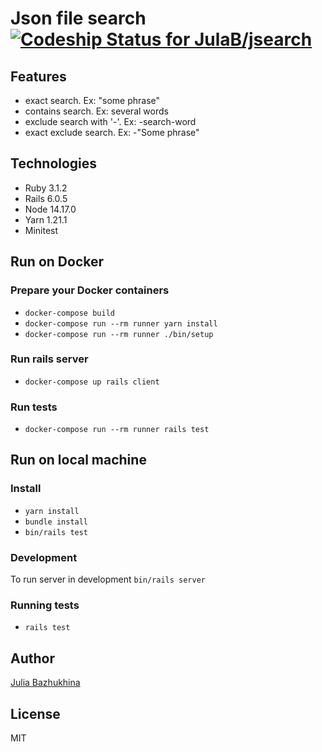 # Json file search &nbsp;&nbsp;&nbsp;&nbsp;[![Codeship Status for JulaB/jsearch](https://app.codeship.com/projects/48232120-2908-0137-97f3-6a22c15cbb13/status?branch=master)](https://app.codeship.com/projects/330918)

## Features
* exact search. Ex: "some phrase"
* contains search. Ex: several words
* exclude search with '-'. Ex: -search-word
* exact exclude search. Ex: -"Some phrase"

## Technologies
* Ruby 3.1.2
* Rails 6.0.5
* Node 14.17.0
* Yarn 1.21.1
* Minitest

## Run on Docker
### Prepare your Docker containers
* `docker-compose build`
* `docker-compose run --rm runner yarn install`
* `docker-compose run --rm runner ./bin/setup`

### Run rails server
* `docker-compose up rails client`

### Run tests
* `docker-compose run --rm runner rails test`

## Run on local machine
### Install
* `yarn install`
* `bundle install`
* `bin/rails test`

### Development
To run server in development `bin/rails server`

### Running tests
* `rails test`

## Author
[Julia Bazhukhina](https://github.com/JulaB)

## License
MIT
